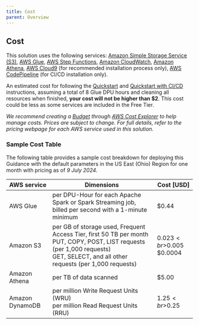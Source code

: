 ```yaml
---
title: Cost
parent: Overview
---
```

## Cost

This solution uses the following services: [Amazon Simple Storage Service (S3)](https://aws.amazon.com/s3/pricing/), [AWS Glue](https://aws.amazon.com/glue/pricing/), [AWS Step Functions](https://aws.amazon.com/step-functions/pricing/), [Amazon CloudWatch](https://aws.amazon.com/cloudwatch/pricing/), [Amazon Athena](https://aws.amazon.com/athena/pricing/), [AWS Cloud9](https://aws.amazon.com/cloud9/pricing/) (for recommended installation process only), [AWS CodePipeline](https://aws.amazon.com/codepipeline/pricing/) (for CI/CD installation only).

An estimated cost for following the [Quickstart](#quickstart) and [Quickstart with CI/CD](#quickstart-with-cicd) instructions, assuming a total of 8 Glue DPU hours and cleaning all resources when finished, **your cost will not be higher than $2**. This cost could be less as some services are included in the Free Tier.

_We recommend creating a [Budget](https://docs.aws.amazon.com/cost-management/latest/userguide/budgets-managing-costs.html) through [AWS Cost Explorer](https://aws.amazon.com/aws-cost-management/aws-cost-explorer/) to help manage costs. Prices are subject to change. For full details, refer to the pricing webpage for each AWS service used in this solution._

### Sample Cost Table

The following table provides a sample cost breakdown for deploying this Guidance with the default parameters in the US East (Ohio) Region for one month with pricing as of _9 July 2024_.

|AWS service    |Dimensions |Cost [USD]
|---    |---    |---
|AWS Glue   |per DPU-Hour for each Apache Spark or Spark Streaming job, billed per second with a 1-minute minimum   |$0.44
|Amazon S3  |per GB of storage used, Frequent Access Tier, first 50 TB per month<br>PUT, COPY, POST, LIST requests (per 1,000 requests)<br>GET, SELECT, and all other requests (per 1,000 requests)   |$0.023<br>$0.005<br>$0.0004
|Amazon Athena  |per TB of data scanned   |$5.00
|Amazon DynamoDB    |per million Write Request Units (WRU)<br>per million Read Request Units (RRU)  |$1.25<br>$0.25